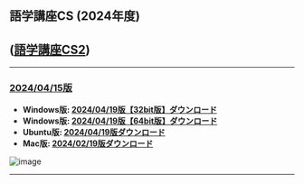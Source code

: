 ## 語学講座CS (2024年度)      
## ([語学講座CS2](https://csreviser.github.io/CaptureStream2/))
                                   
                  
***
### [2024/04/15版](https://github.com/CSReviser/CaptureStream/releases/tag/20240419)              
   * **Windows版: [2024/04/19版【32bit版】ダウンロード](https://github.com/CSReviser/CaptureStream/releases/download/20240419/CaptureStream-Windows-x68-20240419.zip)**                          
   * **Windows版: [2024/04/19版【64bit版】ダウンロード](https://github.com/CSReviser/CaptureStream/releases/download/20240419/CaptureStream-Windows-x64-20240419.zip)**                          
   * **Ubuntu版: [2024/04/19版ダウンロード](https://github.com/CSReviser/CaptureStream/releases/download/20240419/CaptureStream-Ubuntu-20240419.zip)**   
   * **Mac版: [2024/02/19版ダウンロード](https://github.com/CSReviser/CaptureStream/releases/download/20230225/CaptureStream-Macintosh-20230225.dmg)** 　　   
                                                                   

![image](https://user-images.githubusercontent.com/46049273/53887411-8fcd9400-4065-11e9-9388-9a3001d4f005.PNG)


***
 <link rel="shortcut icon" type="image/x-icon" href="https://avatars.githubusercontent.com/u/46049273?v=4">
 <meta name="twitter:image:src" content="https://avatars.githubusercontent.com/u/46049273?v=4">
